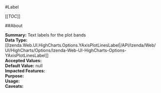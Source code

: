 #Label

[[_TOC_]]

##About

**Summary:**  Text labels for the plot bands   
**Data Type:** [[Izenda.Web.UI.HighCharts.Options.YAxisPlotLinesLabel|/API/Izenda/Web/UI/HighCharts/Options/Izenda-Web-UI-HighCharts-Options-YAxisPlotLinesLabel]]  
**Accepted Values:**   
**Default Value:** null  
**Impacted Features:**   
**Purpose:**   
**Usage:**   
**Caveats:**   

